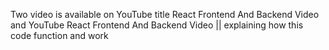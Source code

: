 Two video is available on YouTube title React Frontend And Backend Video and YouTube React Frontend And Backend Video || explaining how this code function and work

